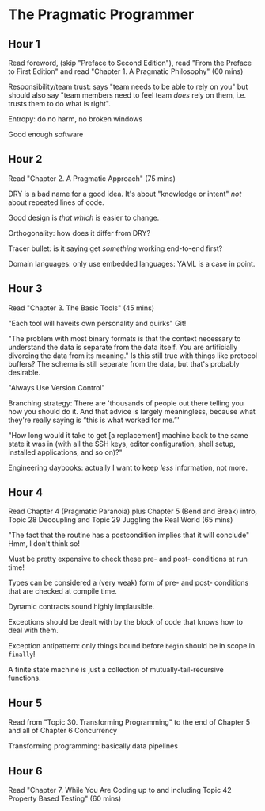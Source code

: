 # The Pragmatic Programmer

## Hour 1

Read foreword, (skip "Preface to Second Edition"), read "From the Preface to First Edition" and read "Chapter 1. A Pragmatic Philosophy" (60 mins)

Responsibility/team trust: says "team needs to be able to rely on you" but should also say "team members need to feel team *does* rely on them, i.e. trusts them to do what is right".

Entropy: do no harm, no broken windows

Good enough software

## Hour 2

Read "Chapter 2. A Pragmatic Approach" (75 mins)

DRY is a bad name for a good idea.  It's about "knowledge or intent" *not* about repeated lines of code.

Good design is *that which* is easier to change.

Orthogonality: how does it differ from DRY?

Tracer bullet: is it saying get *something* working end-to-end first?

Domain languages: only use embedded languages: YAML is a case in point.

## Hour 3

Read "Chapter 3. The Basic Tools" (45 mins)

"Each tool will haveits own personality and quirks"  Git!

"The problem with most binary formats is that the context necessary to understand the data is separate from the data itself. You are artificially divorcing the data from its meaning." Is this still true with things like protocol buffers?  The schema is still separate from the data, but that's probably desirable.

"Always Use Version Control"

Branching strategy: There are 'thousands of people out there telling you how you should do it. And that advice is largely meaningless, because what they're really saying is “this is what worked for me.”'

"How long would it take to get [a replacement] machine back to the same state it was in (with all the SSH keys, editor configuration, shell setup, installed applications, and so on)?"

Engineering daybooks: actually I want to keep *less* information, not more.

## Hour 4

Read Chapter 4 (Pragmatic Paranoia) plus Chapter 5 (Bend and Break) intro, Topic 28 Decoupling and Topic 29 Juggling the Real World (65 mins)

"The fact that the routine has a postcondition implies that it will conclude" Hmm, I don't think so!

Must be pretty expensive to check these pre- and post- conditions at run time!

Types can be considered a (very weak) form of pre- and post- conditions that are checked at compile time.

Dynamic contracts sound highly implausible.

Exceptions should be dealt with by the block of code that knows how to deal with them.

Exception antipattern: only things bound before `begin` should be in scope in `finally`!

A finite state machine is just a collection of mutually-tail-recursive functions.

## Hour 5

Read from "Topic 30. Transforming Programming" to the end of Chapter 5 and all of Chapter 6 Concurrency

Transforming programming: basically data pipelines

## Hour 6

Read "Chapter 7. While You Are Coding up to and including Topic 42 Property Based Testing" (60 mins)

